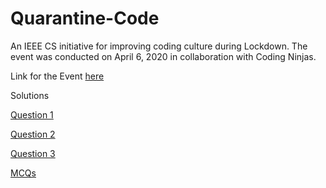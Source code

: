 # Quarantine-Code

An IEEE CS initiative for improving coding culture during Lockdown.
The event was conducted on April 6, 2020 in collaboration with Coding Ninjas.

Link for the Event [here](https://www.codingninjas.com/events/quarantine-code)

Solutions  

[Question 1](https://github.com/ieeecscet/Quarantine-Code/tree/master/Question-1)  

[Question 2](https://github.com/ieeecscet/Quarantine-Code/tree/master/Question-2)  

[Question 3](https://github.com/ieeecscet/Quarantine-Code/tree/master/Question-3)  

[MCQs](https://github.com/ieeecscet/Quarantine-Code/tree/master/MCQs)
